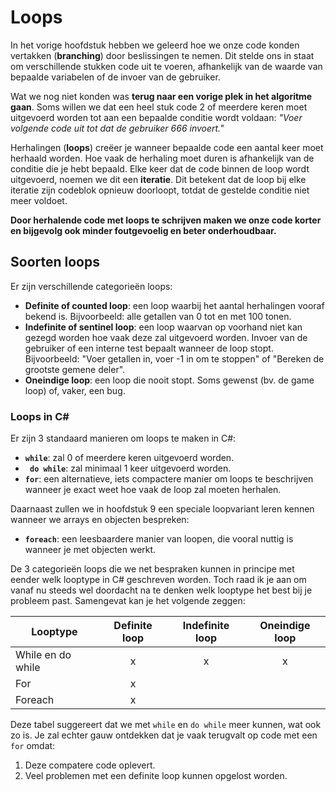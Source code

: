 # Loops <!--\label{ch:6}-->

In het vorige hoofdstuk hebben we geleerd hoe we onze code konden vertakken (**branching**) door beslissingen te nemen. Dit stelde ons in staat om verschillende stukken code uit te voeren, afhankelijk van de waarde van bepaalde variabelen of de invoer van de gebruiker.

Wat we nog niet konden was **terug naar een vorige plek in het algoritme gaan**. Soms willen we dat een heel stuk code 2 of meerdere keren moet uitgevoerd worden tot aan een bepaalde conditie wordt voldaan: *"Voer volgende code uit tot dat de gebruiker 666 invoert."* 

Herhalingen (**loops**) creëer je wanneer bepaalde code een aantal keer moet herhaald worden. Hoe vaak de herhaling moet duren is afhankelijk van de conditie die je hebt bepaald.  Elke keer dat de code binnen de loop wordt uitgevoerd, noemen we dit een **iteratie**. Dit betekent dat de loop bij elke iteratie zijn codeblok opnieuw doorloopt, totdat de gestelde conditie niet meer voldoet.

**Door herhalende code met loops te schrijven maken we onze code korter en bijgevolg ook minder foutgevoelig en beter onderhoudbaar.**




## Soorten loops

Er zijn verschillende categorieën loops:

* **Definite of counted loop**: een loop waarbij het aantal herhalingen vooraf bekend is. Bijvoorbeeld: alle getallen van 0 tot en met 100 tonen.
* **Indefinite of sentinel loop**: een loop waarvan op voorhand niet kan gezegd worden hoe vaak deze zal uitgevoerd worden. Invoer van de gebruiker of een interne test bepaalt wanneer de loop stopt. Bijvoorbeeld: "Voer getallen in, voer -1 in om te stoppen" of "Bereken de grootste gemene deler".
* **Oneindige loop**: een loop die nooit stopt. Soms gewenst (bv. de game loop) of, vaker, een bug.

<!-- \newpage -->


### Loops in C\#

Er zijn 3 standaard manieren om loops te maken in C#:

* **``while``**: zal 0 of meerdere keren uitgevoerd worden.
* **`` do while``**: zal minimaal 1 keer uitgevoerd worden.
* **``for``**: een alternatieve, iets compactere manier om loops te beschrijven wanneer je exact weet hoe vaak de loop zal moeten herhalen.

Daarnaast zullen we in hoofdstuk 9 een speciale loopvariant leren kennen wanneer we arrays en objecten bespreken:

* **``foreach``**: een leesbaardere manier van loopen, die vooral nuttig is wanneer je met objecten werkt.

De 3 categorieën loops die we net bespraken kunnen in principe met eender welk looptype in C# geschreven worden. Toch raad ik je aan om vanaf nu steeds wel doordacht na te denken welk looptype het best bij je probleem past. Samengevat kan je het volgende zeggen:

| Looptype          | Definite loop | Indefinite loop | Oneindige loop |
| ----------------- | :-----------------: | :-----------------: | :-----------------: |
| While en do while | x             | x               | x              |
| For               | x             |                 |                |
| Foreach           | x             |                 |                |

Deze tabel suggereert dat we met ``while`` en ``do while`` meer kunnen, wat ook zo is. Je zal echter gauw ontdekken dat je vaak terugvalt op code met een  ``for`` omdat:

1. Deze compatere code oplevert.
2. Veel problemen met een definite loop kunnen opgelost worden. 



